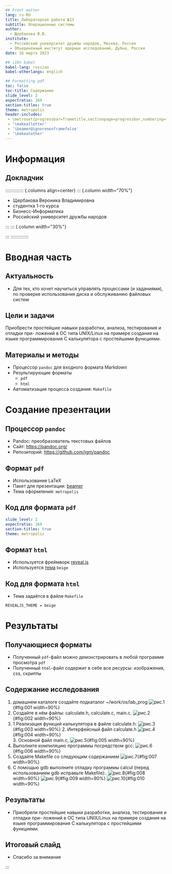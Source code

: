 ```yaml
---
## Front matter
lang: ru-RU
title: Лабораторная работа №13
subtitle: Операционные системы
author:
  - Щербакова В.В.
institute:
  - Российский университет дружбы народов, Москва, Россия
  - Объединённый институт ядерных исследований, Дубна, Россия
date: 16 марта 2023

## i18n babel
babel-lang: russian
babel-otherlangs: english

## Formatting pdf
toc: false
toc-title: Содержание
slide_level: 2
aspectratio: 169
section-titles: true
theme: metropolis
header-includes:
 - \metroset{progressbar=frametitle,sectionpage=progressbar,numbering=fraction}
 - '\makeatletter'
 - '\beamer@ignorenonframefalse'
 - '\makeatother'
---
```


# Информация

## Докладчик

:::::::::::::: {.columns align=center}
::: {.column width="70%"}

  * Щербакова Вероника Владимировна
  * студентка 1-го курса
  * Бизнесс-Информатика
  * Российский университет дружбы народов
 

:::
::: {.column width="30%"}

:::
::::::::::::::

# Вводная часть

## Актуальность

- Для тех, кто хочет научиться управлять процессами (и заданиями), по
проверке использования диска и обслуживанию файловых систем


## Цели и задачи

Приобрести простейшие навыки разработки, анализа, тестирования и отладки при-
ложений в ОС типа UNIX/Linux на примере создания на языке программирования
С калькулятора с простейшими функциями.

## Материалы и методы

- Процессор `pandoc` для входного формата Markdown
- Результирующие форматы
	- `pdf`
	- `html`
- Автоматизация процесса создания: `Makefile`

# Создание презентации

## Процессор `pandoc`

- Pandoc: преобразователь текстовых файлов
- Сайт: <https://pandoc.org/>
- Репозиторий: <https://github.com/jgm/pandoc>

## Формат `pdf`

- Использование LaTeX
- Пакет для презентации: [beamer](https://ctan.org/pkg/beamer)
- Тема оформления: `metropolis`

## Код для формата `pdf`

```yaml
slide_level: 2
aspectratio: 169
section-titles: true
theme: metropolis
```

## Формат `html`

- Используется фреймворк [reveal.js](https://revealjs.com/)
- Используется [тема](https://revealjs.com/themes/) `beige`

## Код для формата `html`

- Тема задаётся в файле `Makefile`

```make
REVEALJS_THEME = beige 
```
# Результаты

## Получающиеся форматы

- Полученный `pdf`-файл можно демонстрировать в любой программе просмотра `pdf`
- Полученный `html`-файл содержит в себе все ресурсы: изображения, css, скрипты


## Содержание исследования
1.  домашнем каталоге создайте подкаталог ~/work/os/lab_prog
![рис.1](image/13_1.png){#fig:001 width=90%}
2. Создайте в нём файлы: calculate.h, calculate.c, main.c.
![рис.2](image/13_2.png){#fig:002 width=90%}
3.   1.Реализация функций калькулятора в файле calculate.h:
![рис.3](image/13_3_1.png){#fig:003 width=90%}
     2. Интерфейсный файл calculate.h
![рис.4](image/13_3_2.png){#fig:004 width=90%}    
     3. Основной файл main.c,
![рис.5](image/13_3_3.png){#fig:005 width=90%}
4. Выполните компиляцию программы посредством gcc:
![рис.6](image/13_4.png){#fig:006 width=90%}
5. Создайте Makefile со следующим содержанием
![рис.7](image/13_5.png){#fig:007 width=90%}
6. С помощью gdb выполните отладку программы calcul (перед использованием gdb
исправьте Makefile):.
![рис.8](image/13_6_1.png){#fig:008 width=90%}
![рис.9](image/13_6_2.png){#fig:009 width=90%}
![рис.10](image/13_6_3.png){#fig:010 width=90%}


## Результаты

- Приобрели простейшие навыки разработки, анализа, тестирования и отладки при-
ложений в ОС типа UNIX/Linux на примере создания на языке программирования
С калькулятора с простейшими функциями.

## Итоговый слайд

- Спасибо за внимание



:::


